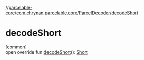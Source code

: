 //[parcelable-core](../../../index.md)/[com.chrynan.parcelable.core](../index.md)/[ParcelDecoder](index.md)/[decodeShort](decode-short.md)

# decodeShort

[common]\
open override fun [decodeShort](decode-short.md)(): [Short](https://kotlinlang.org/api/latest/jvm/stdlib/kotlin/-short/index.html)
